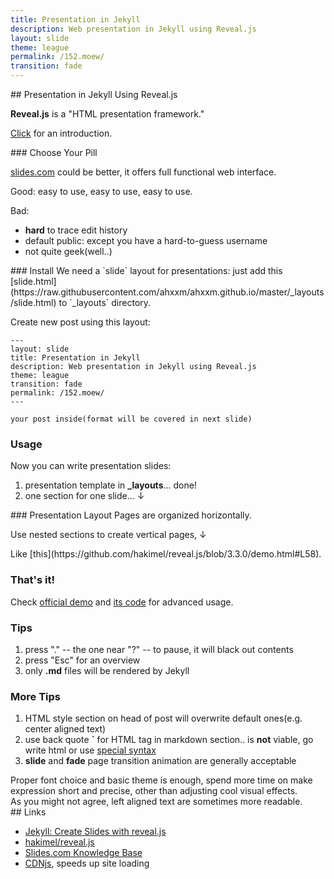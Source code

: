 ```yaml
---
title: Presentation in Jekyll
description: Web presentation in Jekyll using Reveal.js
layout: slide
theme: league
permalink: /152.moew/
transition: fade
---
```



<style>
.reveal h1 h2 h3{
text-align: center;
}
.reveal p{
text-align: left;
}
.reveal .leftol{
display: block;
}
</style>


<section data-markdown>
## Presentation in Jekyll Using Reveal.js

**Reveal.js** is a "HTML presentation framework."

[Click](http://lab.hakim.se/reveal-js) for an introduction.
</section>


<section data-markdown>
### Choose Your Pill

[slides.com](https://slides.com) could be better, it offers full functional web interface.

Good: easy to use, easy to use, easy to use.

Bad:

- **hard** to trace edit history
- default public: except you have a hard-to-guess username
- not quite geek(well..)
</section>


<section data-markdown>
### Install
We need a `slide` layout for presentations: just add this [slide.html](https://raw.githubusercontent.com/ahxxm/ahxxm.github.io/master/_layouts/slide.html) to `_layouts` directory.

Create new post using this layout:
```
---
layout: slide
title: Presentation in Jekyll
description: Web presentation in Jekyll using Reveal.js
theme: league
transition: fade
permalink: /152.moew/
---

your post inside(format will be covered in next slide)
```
</section>


<section>
<section>
<h3>Usage</h3>
<p>Now you can write presentation slides:</p>
<ol class="leftol">
<li>presentation template in <b>_layouts</b>... done!</li>
<li>one section for one slide... ↓</li>
</ol>
</section>

<section data-markdown>
<script type="text/template">
### Markdown Section
Specify `data-markdown` attribute and write Markdown.
```
<section data-markdown>
### Markdown Section
Specify `data-markdown` attribute and write Markdown.
</section>
```
</script>
</section>

<section data-markdown>
<script type="text/template">
### HTML Section
[Here](https://github.com/hakimel/reveal.js/blob/3.3.0/demo.html#L43") line 43-49 shows a HTML section.
```
<section>
<p><a href="https://github.com/hakimel/reveal.js/blob/3.3.0/demo.html#L43">Here</a> line 43-49 shows a HTML section.</p>
</section>
```
</script>
</section>
</section>


<section>
  <section data-markdown>
### Presentation Layout
Pages are organized horizontally.

Use nested sections to create vertical pages, ↓
  </section>

  <section data-markdown>
Like [this](https://github.com/hakimel/reveal.js/blob/3.3.0/demo.html#L58).
  </section>
</section>


<section>
<h3>That's it!</h3>
<p>Check <a href="http://lab.hakim.se/reveal-js/">official demo</a> and <a href="https://github.com/hakimel/reveal.js/blob/3.3.0/demo.html">its code</a> for advanced usage.</p>
</section>


<section>
<h3>Tips</h3>
<ol>
<li>press "." -- the one near "?" -- to pause, it will black out contents</li>
<li>press "Esc" for an overview</li>
<li>only <b>.md</b> files will be rendered by Jekyll</li>
</ol>
</section>


<section>
<h3>More Tips</h3>
<ol>
<li>HTML style section on head of post will overwrite default ones(e.g. center aligned text)</li>
<li>use back quote <b>`</b> for HTML tag in markdown section.. is <b>not</b> viable, go write html or use <a href="https://github.com/hakimel/reveal.js/blob/3.3.0/demo.html#L107">special syntax</a></li>
<li><b>slide</b> and <b>fade</b> page transition animation are generally acceptable</li>
</ol>

<aside class="notes">Proper font choice and basic theme is enough, spend more time on make expression short and precise, other than adjusting cool visual effects.</aside>
<aside class="notes">As you might not agree, left aligned text are sometimes more readable.</aside>
</section>


<section data-markdown>
## Links

- [Jekyll: Create Slides with reveal.js](http://luugiathuy.com/2015/04/jekyll-create-slides-with-revealjs/)
- [hakimel/reveal.js](https://github.com/hakimel/reveal.js/)
- [Slides.com Knowledge Base](http://help.slides.com/knowledgebase)
- [CDNjs](https://cdnjs.com/libraries/reveal.js), speeds up site loading
</section>



